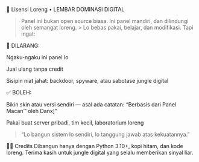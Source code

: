📜 Lisensi Loreng • LEMBAR DOMINASI DIGITAL
> Panel ini bukan open source biasa. Ini panel mandiri, dan dilindungi oleh semangat loreng. > Lo bebas pakai, belajar, dan modifikasi. Tapi ingat:

🛑 DILARANG:

Ngaku-ngaku ini panel lo

Jual ulang tanpa credit

Sisipin niat jahat: backdoor, spyware, atau sabotase jungle digital

✅ BOLEH:

Bikin skin atau versi sendiri — asal ada catatan: “Berbasis dari Panel Macan™ oleh Danx]”

Pakai buat server pribadi, tim kecil, laboratorium loreng

> “Lo bangun sistem lo sendiri, lo tanggung jawab atas kekuatannya.”

🧙‍♂️ Credits
Dibangun hanya dengan Python 3.10+, kopi hitam, dan kode loreng. Terima kasih untuk jungle digital yang selalu memberikan sinyal liar.
